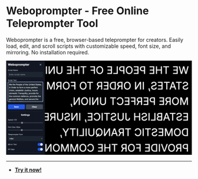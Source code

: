 # Weboprompter - Free Online Teleprompter Tool

Weboprompter is a free, browser-based teleprompter for creators. Easily load, edit, and scroll scripts with customizable speed, font size, and mirroring. No installation required.

![Weboprompter - Free Online Teleprompter Tool Screenshot](https://raw.githubusercontent.com/ChrisPirillo/weboprompter/main/assets/screenshot.png)

---

* **[Try it now!](https://pirillo.com/arcade/weboprompter.html)**
